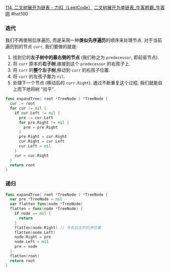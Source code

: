 [114. 二叉树展开为链表 - 力扣（LeetCode）](https://leetcode.cn/problems/flatten-binary-tree-to-linked-list/description/?envType=study-plan-v2&envId=top-100-liked)
[二叉树展开为单链表_牛客题霸_牛客网](https://www.nowcoder.com/practice/421a1099535149c0828ad7a6e1ce7b40?tpId=196&tqId=40396&rp=1&sourceUrl=%2Fexam%2Foj%3Fpage%3D1%26pageSize%3D50%26search%3D%25E4%25B8%25AD%25E4%25BD%258D%25E6%2595%25B0%26tab%3D%25E7%25AE%2597%25E6%25B3%2595%25E7%25AC%2594%25E9%259D%25A2%25E8%25AF%2595%25E7%25AF%2587%26topicId%3D196&difficulty=undefined&judgeStatus=undefined&tags=&title=%E4%BA%8C%E5%8F%89%E6%A0%91%E5%B1%95%E5%BC%80)
#hot100
### 迭代
我们不再使用后序遍历, 而是采用一种**类似先序遍历**的顺序来处理节点. 对于当前遍历到的节点 `curr`, 我们要做的就是:
1. 找到它的**左子树中的最右侧的节点** (我们称之为 `predecessor`, 即前驱节点).
2. 将 `curr` 原本的**右子树**,嫁接到这个 `predecessor` 的右孩子上.
3. 将 `curr` 的**整个左子树**,移动到 `curr` 的右孩子位置.
4. 将 `curr` 的左孩子置为 `nil`.
5. 处理下一个节点 (移动后的 `curr.Right`).
通过不断重复这个过程, 我们就能自上而下地将树 "拉平".
```go
func expandTree( root *TreeNode ) *TreeNode {
  cur := root
  for cur != nil {
    if cur.Left != nil {
      pre := cur.Left
      for pre.Right != nil {
        pre = pre.Right
      }
      pre.Right = cur.Right
      cur.Right = cur.Left
      cur.Left = nil
    }
    cur = cur.Right
  }
  return root
}
```
### 递归
```go
func expandTree( root *TreeNode ) *TreeNode {
  var pre *TreeNode = nil
  var flatten func(node *TreeNode)
  flatten = func(node *TreeNode) {
    if node == nil {
      return
    }
    flatten(node.Right) // 先右后左的后序位置
    flatten(node.Left)
    node.Right = pre
    node.Left = nil
    pre = node
  }
  flatten(root)
  return root
}
```